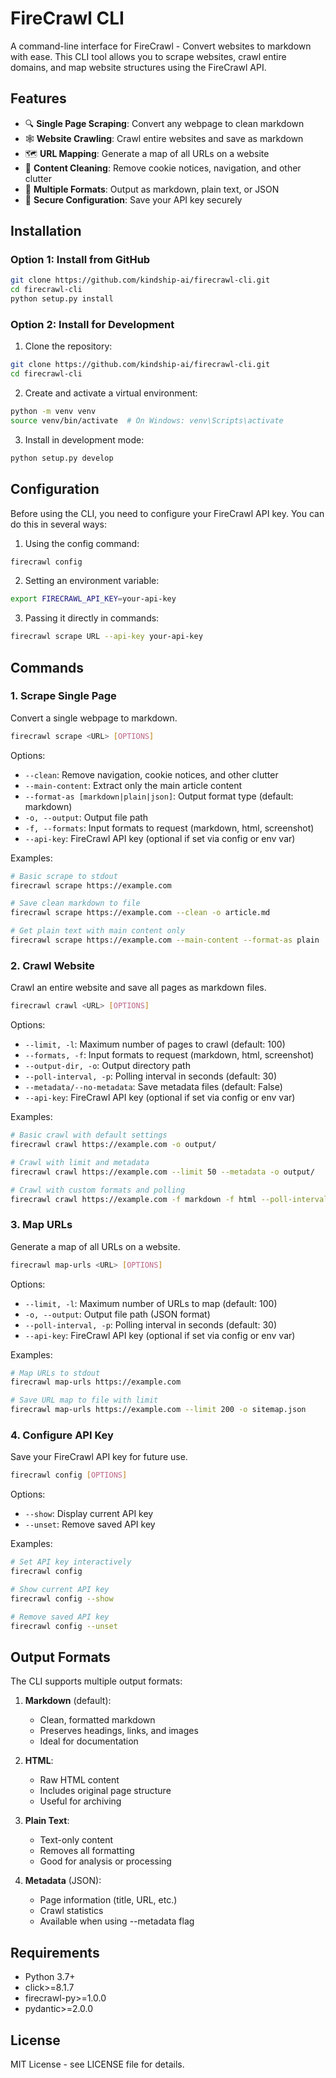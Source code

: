 # FireCrawl CLI

A command-line interface for FireCrawl - Convert websites to markdown with ease. This CLI tool allows you to scrape websites, crawl entire domains, and map website structures using the FireCrawl API.

## Features

- 🔍 **Single Page Scraping**: Convert any webpage to clean markdown
- 🕸️ **Website Crawling**: Crawl entire websites and save as markdown
- 🗺️ **URL Mapping**: Generate a map of all URLs on a website
- 🧹 **Content Cleaning**: Remove cookie notices, navigation, and other clutter
- 📄 **Multiple Formats**: Output as markdown, plain text, or JSON
- 🔐 **Secure Configuration**: Save your API key securely

## Installation

### Option 1: Install from GitHub

```bash
git clone https://github.com/kindship-ai/firecrawl-cli.git
cd firecrawl-cli
python setup.py install
```

### Option 2: Install for Development

1. Clone the repository:

```bash
git clone https://github.com/kindship-ai/firecrawl-cli.git
cd firecrawl-cli
```

2. Create and activate a virtual environment:

```bash
python -m venv venv
source venv/bin/activate  # On Windows: venv\Scripts\activate
```

3. Install in development mode:

```bash
python setup.py develop
```

## Configuration

Before using the CLI, you need to configure your FireCrawl API key. You can do this in several ways:

1. Using the config command:

```bash
firecrawl config
```

2. Setting an environment variable:

```bash
export FIRECRAWL_API_KEY=your-api-key
```

3. Passing it directly in commands:

```bash
firecrawl scrape URL --api-key your-api-key
```

## Commands

### 1. Scrape Single Page

Convert a single webpage to markdown.

```bash
firecrawl scrape <URL> [OPTIONS]
```

Options:

- `--clean`: Remove navigation, cookie notices, and other clutter
- `--main-content`: Extract only the main article content
- `--format-as [markdown|plain|json]`: Output format type (default: markdown)
- `-o, --output`: Output file path
- `-f, --formats`: Input formats to request (markdown, html, screenshot)
- `--api-key`: FireCrawl API key (optional if set via config or env var)

Examples:

```bash
# Basic scrape to stdout
firecrawl scrape https://example.com

# Save clean markdown to file
firecrawl scrape https://example.com --clean -o article.md

# Get plain text with main content only
firecrawl scrape https://example.com --main-content --format-as plain
```

### 2. Crawl Website

Crawl an entire website and save all pages as markdown files.

```bash
firecrawl crawl <URL> [OPTIONS]
```

Options:

- `--limit, -l`: Maximum number of pages to crawl (default: 100)
- `--formats, -f`: Input formats to request (markdown, html, screenshot)
- `--output-dir, -o`: Output directory path
- `--poll-interval, -p`: Polling interval in seconds (default: 30)
- `--metadata/--no-metadata`: Save metadata files (default: False)
- `--api-key`: FireCrawl API key (optional if set via config or env var)

Examples:

```bash
# Basic crawl with default settings
firecrawl crawl https://example.com -o output/

# Crawl with limit and metadata
firecrawl crawl https://example.com --limit 50 --metadata -o output/

# Crawl with custom formats and polling
firecrawl crawl https://example.com -f markdown -f html --poll-interval 60 -o output/
```

### 3. Map URLs

Generate a map of all URLs on a website.

```bash
firecrawl map-urls <URL> [OPTIONS]
```

Options:

- `--limit, -l`: Maximum number of URLs to map (default: 100)
- `-o, --output`: Output file path (JSON format)
- `--poll-interval, -p`: Polling interval in seconds (default: 30)
- `--api-key`: FireCrawl API key (optional if set via config or env var)

Examples:

```bash
# Map URLs to stdout
firecrawl map-urls https://example.com

# Save URL map to file with limit
firecrawl map-urls https://example.com --limit 200 -o sitemap.json
```

### 4. Configure API Key

Save your FireCrawl API key for future use.

```bash
firecrawl config [OPTIONS]
```

Options:

- `--show`: Display current API key
- `--unset`: Remove saved API key

Examples:

```bash
# Set API key interactively
firecrawl config

# Show current API key
firecrawl config --show

# Remove saved API key
firecrawl config --unset
```

## Output Formats

The CLI supports multiple output formats:

1. **Markdown** (default):

   - Clean, formatted markdown
   - Preserves headings, links, and images
   - Ideal for documentation

2. **HTML**:

   - Raw HTML content
   - Includes original page structure
   - Useful for archiving

3. **Plain Text**:

   - Text-only content
   - Removes all formatting
   - Good for analysis or processing

4. **Metadata** (JSON):
   - Page information (title, URL, etc.)
   - Crawl statistics
   - Available when using --metadata flag

## Requirements

- Python 3.7+
- click>=8.1.7
- firecrawl-py>=1.0.0
- pydantic>=2.0.0

## License

MIT License - see LICENSE file for details.
